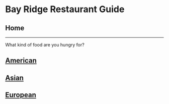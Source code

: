 # Bay Ridge Restaurant Guide
## Home
---
What kind of food are you hungry for?
## [American](american/american.md)
## [Asian](asian/asian.md)
## [European](european/epeuropean.md)
